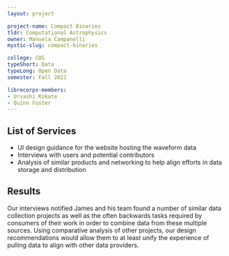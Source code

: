 ```yaml
---
layout: project

project-name: Compact Binaries
tldr: Computational Astrophysics
owner: Manuela Campanelli
mystic-slug: compact-binaries

college: COS
typeShort: Data
typeLong: Open Data
semester: Fall 2021

librecorps-members:
- Urvashi Kokate
- Quinn Foster
---
```


## List of Services
- UI design guidance for the website hosting the waveform data
- Interviews with users and potential contributors
- Analysis of similar products and networking to help align efforts in data storage and distribution

## Results

Our interviews notified James and his team found a number of similar data collection projects as well as the often backwards tasks required by consumers of their work in order to combine data from these multiple sources. Using comparative analysis of other projects, our design recommendations would allow them to at least unify the experience of pulling data to align with other data providers.

